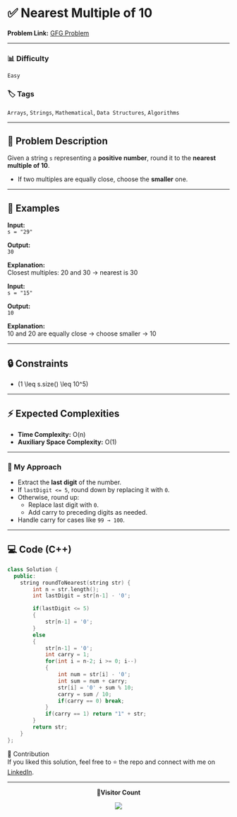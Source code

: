 # ✅ Nearest Multiple of 10

**Problem Link:** [GFG Problem](https://www.geeksforgeeks.org/problems/nearest-multiple-of-102437/0)

---

### 📊 Difficulty

`Easy`

### 🏷️ Tags

`Arrays`, `Strings`, `Mathematical`, `Data Structures`, `Algorithms`

---

## 📝 Problem Description

Given a string `s` representing a **positive number**, round it to the **nearest multiple of 10**.

- If two multiples are equally close, choose the **smaller** one.

---

## 📌 Examples

**Input:**  
`s = "29"`

**Output:**  
`30`

**Explanation:**  
Closest multiples: 20 and 30 → nearest is 30

**Input:**  
`s = "15"`

**Output:**  
`10`

**Explanation:**  
10 and 20 are equally close → choose smaller → 10

---

## 🔒 Constraints

- \(1 \leq s.size() \leq 10^5\)

---

## ⚡ Expected Complexities

- **Time Complexity:** O(n)
- **Auxiliary Space Complexity:** O(1)

---

### 🚀 My Approach

- Extract the **last digit** of the number.
- If `lastDigit <= 5`, round down by replacing it with `0`.
- Otherwise, round up:
  - Replace last digit with `0`.
  - Add carry to preceding digits as needed.
- Handle carry for cases like `99 → 100`.

---

## 💻 Code (C++)

```cpp
class Solution {
  public:
    string roundToNearest(string str) {
        int n = str.length();
        int lastDigit = str[n-1] - '0';

        if(lastDigit <= 5)
        {
            str[n-1] = '0';
        }
        else
        {
            str[n-1] = '0';
            int carry = 1;
            for(int i = n-2; i >= 0; i--)
            {
                int num = str[i] - '0';
                int sum = num + carry;
                str[i] = '0' + sum % 10;
                carry = sum / 10;
                if(carry == 0) break;
            }
            if(carry == 1) return "1" + str;
        }
        return str;
    }
};
```

🤝 Contribution  
If you liked this solution, feel free to ⭐ the repo and connect with me on [LinkedIn](https://www.linkedin.com/in/sarvesh-choudhary-7571a6126/).

---

<p align="center"> <b>📍Visitor Count</b> </p> <p align="center"> <img src="https://visitor-badge.laobi.icu/badge?page_id=sarveshguru.GFG-POTD" /> </p>

